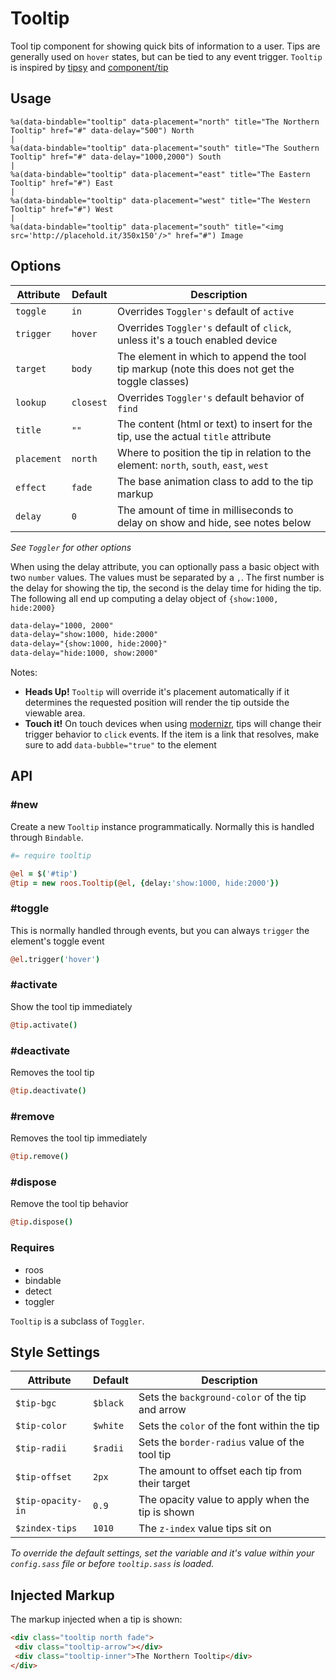 
# Tooltip
Tool tip component for showing quick bits of information to a user. Tips
are generally used on `hover` states, but can be tied to any event
trigger. `Tooltip` is inspired by
[tipsy](https://github.com/jaz303/tipsy) and [component/tip](https://github.com/component/tip)


## Usage

```haml
%a(data-bindable="tooltip" data-placement="north" title="The Northern Tooltip" href="#" data-delay="500") North
|
%a(data-bindable="tooltip" data-placement="south" title="The Southern Tooltip" href="#" data-delay="1000,2000") South
|
%a(data-bindable="tooltip" data-placement="east" title="The Eastern Tooltip" href="#") East
|
%a(data-bindable="tooltip" data-placement="west" title="The Western Tooltip" href="#") West
|
%a(data-bindable="tooltip" data-placement="south" title="<img src='http://placehold.it/350x150'/>" href="#") Image
```


## Options

Attribute   | Default    | Description
----------- | ---------- | -------------------------------------------
`toggle`    | `in`       | Overrides `Toggler's` default of `active`
`trigger`   | `hover`    | Overrides `Toggler's` default of `click`, unless it's a touch enabled device
`target`    | `body`     | The element in which to append the tool tip markup (note this does not get the toggle classes)
`lookup`    | `closest`  | Overrides `Toggler's` default behavior of `find`
`title`     | `""`       | The content (html or text) to insert for the tip, use the actual `title` attribute
`placement` | `north`    | Where to position the tip in relation to the element: `north`, `south`, `east`, `west`
`effect`    | `fade`     | The base animation class to add to the tip markup
`delay`     | `0`        | The amount of time in milliseconds to delay on show and hide, see notes below

_See `Toggler` for other options_  

When using the delay attribute, you can optionally pass a basic object
with two `number` values. The values must be separated by a `,`. The
first number is the delay for showing the tip, the second is the delay
time for hiding the tip. The following all end up computing a delay
object of `{show:1000, hide:2000}`

```html
data-delay="1000, 2000"
data-delay="show:1000, hide:2000"
data-delay="{show:1000, hide:2000}"
data-delay="hide:1000, show:2000"
```

Notes:  

- **Heads Up!** `Tooltip` will override it's placement automatically if it
  determines the requested position will render the tip outside the
  viewable area.
- **Touch it!** On touch devices when using [modernizr](http://www.modernizr.com/), tips will change
  their trigger behavior to `click` events. If the item is a link that
  resolves, make sure to add `data-bubble="true"` to the element


## API

### #new
Create a new `Tooltip` instance programmatically. Normally this is
handled through `Bindable`. 

```coffee
#= require tooltip

@el = $('#tip')
@tip = new roos.Tooltip(@el, {delay:'show:1000, hide:2000'})
```
### #toggle
This is normally handled through events, but you can always `trigger` the
element's toggle event

```coffee
@el.trigger('hover')
```

### #activate
Show the tool tip immediately

```coffee
@tip.activate()
```

### #deactivate
Removes the tool tip

```coffee
@tip.deactivate()
```
### #remove
Removes the tool tip immediately

```coffee
@tip.remove()
```

### #dispose
Remove the tool tip behavior

```coffee
@tip.dispose()
```

### Requires
- roos
- bindable
- detect
- toggler

`Tooltip` is a subclass of `Toggler`.

## Style Settings

Attribute         | Default    | Description
----------------- | ---------- | -------------------------------------------
`$tip-bgc`        | `$black`   | Sets the `background-color` of the tip and arrow
`$tip-color`      | `$white`   | Sets the `color` of the font within the tip
`$tip-radii`      | `$radii`   | Sets the `border-radius` value of the tool tip
`$tip-offset`     | `2px`      | The amount to offset each tip from their target
`$tip-opacity-in` | `0.9`      | The opacity value to apply when the tip is shown
`$zindex-tips`    | `1010`     | The `z-index` value tips sit on

_To override the default settings, set the variable and it's value
within your `config.sass` file or before `tooltip.sass` is loaded._


## Injected Markup
The markup injected when a tip is shown:

```html
<div class="tooltip north fade">
 <div class="tooltip-arrow"></div>
 <div class="tooltip-inner">The Northern Tooltip</div>
</div>
```


